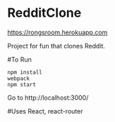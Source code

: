 # RedditClone

https://rongsroom.herokuapp.com

Project for fun that clones Reddit. 

#To Run
```  
npm install  
webpack   
npm start  
```
Go to http://localhost:3000/


#Uses
React, react-router
